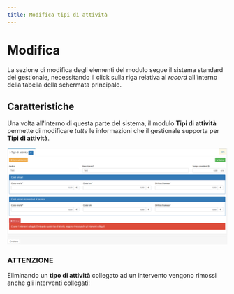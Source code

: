 ```yaml
---
title: Modifica tipi di attività
---
```


# Modifica

La sezione di modifica degli elementi del modulo segue il sistema standard del gestionale, necessitando il click sulla riga relativa al _record_ all'interno della tabella della schermata principale.

## Caratteristiche

Una volta all'interno di questa parte del sistema, il modulo **Tipi di attività** permette di modificare _tutte_ le informazioni che il gestionale supporta per **Tipi di attività**.

![Screenshot modifica tipi di attivit&#xE0;](../../../../.gitbook/assets/modificatipidiattivita.PNG)

### ATTENZIONE

Eliminando un **tipo di attività** collegato ad un intervento vengono rimossi anche gli interventi collegati!


